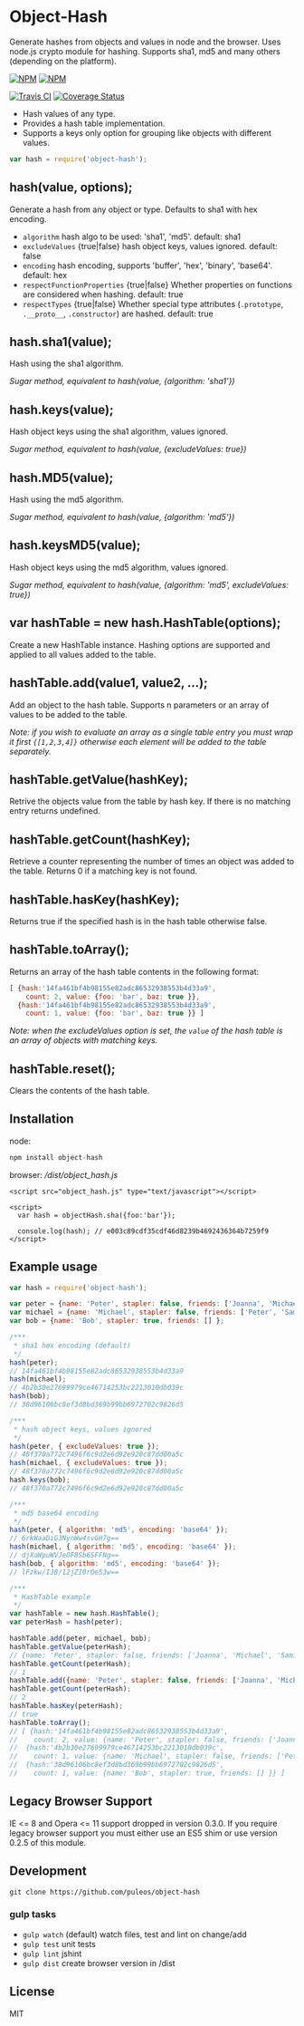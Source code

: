 # Object-Hash

Generate hashes from objects and values in node and the browser.  Uses node.js
crypto module for hashing.  Supports sha1, md5 and many others (depending on the platform).

[![NPM](https://nodei.co/npm/object-hash.png?downloads=true&downloadRank=true)](https://www.npmjs.com/package/object-hash)
[![NPM](https://nodei.co/npm-dl/object-hash.png?months=6&height=3)](https://www.npmjs.com/package/object-hash)

[![Travis CI](https://secure.travis-ci.org/puleos/object-hash.png?branch=master)](https://secure.travis-ci.org/puleos/object-hash?branch=master)
[![Coverage Status](https://coveralls.io/repos/puleos/object-hash/badge.svg?branch=master&service=github)](https://coveralls.io/github/puleos/object-hash?branch=master)


* Hash values of any type.
* Provides a hash table implementation.
* Supports a keys only option for grouping like objects with different values.

```js
var hash = require('object-hash');
```

## hash(value, options);
Generate a hash from any object or type.  Defaults to sha1 with hex encoding.
*  `algorithm` hash algo to be used: 'sha1', 'md5'. default: sha1
*  `excludeValues` {true|false} hash object keys, values ignored. default: false
*  `encoding` hash encoding, supports 'buffer', 'hex', 'binary', 'base64'. default: hex
*  `respectFunctionProperties` {true|false} Whether properties on functions are considered when hashing. default: true
*  `respectTypes` {true|false} Whether special type attributes (`.prototype`, `.__proto__`, `.constructor`)
   are hashed. default: true

## hash.sha1(value);
Hash using the sha1 algorithm.

*Sugar method, equivalent to hash(value, {algorithm: 'sha1'})*

## hash.keys(value);
Hash object keys using the sha1 algorithm, values ignored.

*Sugar method, equivalent to hash(value, {excludeValues: true})*

## hash.MD5(value);
Hash using the md5 algorithm.

*Sugar method, equivalent to hash(value, {algorithm: 'md5'})*

## hash.keysMD5(value);
Hash object keys using the md5 algorithm, values ignored.

*Sugar method, equivalent to hash(value, {algorithm: 'md5', excludeValues: true})*

## var hashTable = new hash.HashTable(options);
Create a new HashTable instance.  Hashing options are supported and applied to all values
added to the table.

## hashTable.add(value1, value2, ...);
Add an object to the hash table. Supports n parameters or an array of values to be
added to the table.  

*Note: if you wish to evaluate an array as a single table entry
you must wrap it first `{[1,2,3,4]}` otherwise each element will be added to the
table separately.*

## hashTable.getValue(hashKey);
Retrive the objects value from the table by hash key.  If there is no matching entry
returns undefined.

## hashTable.getCount(hashKey);
Retrieve a counter representing the number of times an object was added to
the table.  Returns 0 if a matching key is not found.

## hashTable.hasKey(hashKey);
Returns true if the specified hash is in the hash table otherwise false.

## hashTable.toArray();
Returns an array of the hash table contents in the following format:
```js
[ {hash:'14fa461bf4b98155e82adc86532938553b4d33a9',
    count: 2, value: {foo: 'bar', baz: true }},
  {hash:'14fa461bf4b98155e82adc86532938553b4d33a9',
    count: 1, value: {foo: 'bar', baz: true }} ]
```
*Note: when the excludeValues option is set, the `value` of the hash table is an array of objects with matching keys.*

## hashTable.reset();
Clears the contents of the hash table.

## Installation

node:
```js
npm install object-hash
```

browser: */dist/object_hash.js*
```
<script src="object_hash.js" type="text/javascript"></script>

<script>
  var hash = objectHash.sha({foo:'bar'}); 
  
  console.log(hash); // e003c89cdf35cdf46d8239b4692436364b7259f9
</script>
```

## Example usage
```js
var hash = require('object-hash');

var peter = {name: 'Peter', stapler: false, friends: ['Joanna', 'Michael', 'Samir'] };
var michael = {name: 'Michael', stapler: false, friends: ['Peter', 'Samir'] };
var bob = {name: 'Bob', stapler: true, friends: [] };

/***
 * sha1 hex encoding (default)
 */
hash(peter);
// 14fa461bf4b98155e82adc86532938553b4d33a9
hash(michael);
// 4b2b30e27699979ce46714253bc2213010db039c
hash(bob);
// 38d96106bc8ef3d8bd369b99bb6972702c9826d5

/***
 * hash object keys, values ignored
 */
hash(peter, { excludeValues: true });
// 48f370a772c7496f6c9d2e6d92e920c87dd00a5c
hash(michael, { excludeValues: true });
// 48f370a772c7496f6c9d2e6d92e920c87dd00a5c
hash.keys(bob);
// 48f370a772c7496f6c9d2e6d92e920c87dd00a5c

/***
 * md5 base64 encoding
 */
hash(peter, { algorithm: 'md5', encoding: 'base64' });
// 6rkWaaDiG3NynWw4svGH7g==
hash(michael, { algorithm: 'md5', encoding: 'base64' });
// djXaWpuWVJeOF8Sb6SFFNg==
hash(bob, { algorithm: 'md5', encoding: 'base64' });
// lFzkw/IJ8/12jZI0rQeS3w==

/***
 * HashTable example
 */
var hashTable = new hash.HashTable();
var peterHash = hash(peter);

hashTable.add(peter, michael, bob);
hashTable.getValue(peterHash);
// {name: 'Peter', stapler: false, friends: ['Joanna', 'Michael', 'Samir'] };
hashTable.getCount(peterHash);
// 1
hashTable.add({name: 'Peter', stapler: false, friends: ['Joanna', 'Michael', 'Samir'] });
hashTable.getCount(peterHash);
// 2
hashTable.hasKey(peterHash);
// true
hashTable.toArray();
// [ {hash:'14fa461bf4b98155e82adc86532938553b4d33a9',
//    count: 2, value: {name: 'Peter', stapler: false, friends: ['Joanna', 'Michael', 'Samir'] }},
//  {hash:'4b2b30e27699979ce46714253bc2213010db039c',
//    count: 1, value: {name: 'Michael', stapler: false, friends: ['Peter', 'Samir'] }},
//  {hash:'38d96106bc8ef3d8bd369b99bb6972702c9826d5',
//    count: 1, value: {name: 'Bob', stapler: true, friends: [] }} ]
```

## Legacy Browser Support
IE <= 8 and Opera <= 11 support dropped in version 0.3.0.  If you require 
legacy browser support you must either use an ES5 shim or use version 0.2.5
of this module.

## Development

```
git clone https://github.com/puleos/object-hash
```

### gulp tasks
* `gulp watch` (default) watch files, test and lint on change/add
* `gulp test` unit tests
* `gulp lint` jshint
* `gulp dist` create browser version in /dist

## License
MIT
